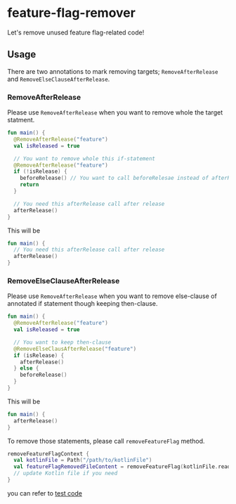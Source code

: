 # feature-flag-remover

Let's remove unused feature flag-related code!

## Usage

There are two annotations to mark removing targets; `RemoveAfterRelease` and `RemoveElseClauseAfterRelease`.

### RemoveAfterRelease

Please use `RemoveAfterRelease` when you want to remove whole the target statment.

```kotlin
fun main() {
  @RemoveAfterRelease("feature")
  val isReleased = true

  // You want to remove whole this if-statement
  @RemoveAfterRelease("feature")
  if (!isRelease) {
    beforeRelease() // You want to call beforeRelesae instead of afterRelease until the feature is release
    return
  }

  // You need this afterRelease call after release
  afterRelease()
}
```

This will be

```kotlin
fun main() {
  // You need this afterRelease call after release
  afterRelease()
}
```

### RemoveElseClauseAfterRelease

Please use `RemoveAfterRelease` when you want to remove else-clause of annotated if statement though keeping then-clause.

```kotlin
fun main() {
  @RemoveAfterRelease("feature")
  val isReleased = true

  // You want to keep then-clause
  @RemoveElseClausAfterRelease("feature")
  if (isRelease) {
    afterRelease()
  } else {
    beforeRelease()
  }
}
```

This will be

```kotlin
fun main() {
  afterRelease()
}
```

To remove those statements, please call `removeFeatureFlag` method.

```kotlin
removeFeatureFlagContext {
  val kotlinFile = Path("/path/to/kotlinFile")
  val featureFlagRemovedFileContent = removeFeatureFlag(kotlinFile.readText(), targetName = "feature")
  // update Kotlin file if you need
}
```

you can refer to [test code](https://github.com/T45K/feature-flag-remover/blob/master/src/test/kotlin/io/github/t45k/feature_flag_remover/api/IntegrationTest.kt)
